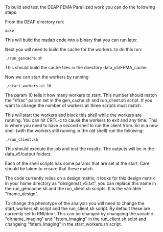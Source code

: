 To build and test the DEAP FEMA Parallized work you can do the following steps.  

From the DEAP directory run:

```
make
```

This will build the matlab code into a binary that you can run later.

Next you will need to build the cache for the workers.  to do this run:

```
./run_gencache.sh
```

This should build the cache files in the directory data_v5/FEMA_cache.  

Now we can start the workers by running:

```
./start_workers.sh 10
```

The param 10 tells it how many workers to start.  This number should match the "nfrac" param set in the gen_cache.sh and run_client.sh script.  If you want to change the number of workers all three scripts must match.

This will start the workers and block this shell while the workers are running.  You can hit CRTL-c to cause the workers to exit and any time.  This is where you need to have a second shell to run the client from.  So in a new shell (with the workers still running in the old shell) run the following:

```
./run_client.sh
```

This should execute the job and test the results.  The outputs will be in the data_v5/output folders.  

Each of the shell scripts has some params that are set at the start.  Care should be taken to ensure that these match.  

The code currently relies on a design matrix, it looks for this design matrix in your home directory as "designmat_v5.txt", you can replace this name in the run_gencache.sh and the run_client.sh scripts.  It is the valriable "fname_design".

To change the phenotype of the analysis you will need to change the start_workers.sh script and the run_client.sh script.  By default these are currently set to RNI/dmri.  This can be changed by changeing the variable "dirname_imaging" and "fstem_imaging" in the run_client.sh scipt and changeing "fstem_imaging" in the start_workers.sh script.  